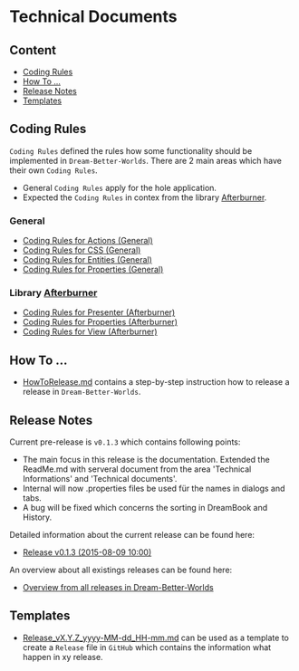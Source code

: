 Technical Documents
===



Content
---

* [Coding Rules](#CodingRules)
* [How To ...](#HowTo)
* [Release Notes](#ReleaseNotes)
* [Templates](#Templates)



Coding Rules<a name="CodingRules" />
---

`Coding Rules` defined the rules how some functionality should be implemented in
`Dream-Better-Worlds`. There are 2 main areas which have their own `Coding Rules`.
* General `Coding Rules` apply for the hole application.
* Expected the `Coding Rules` in contex from the library [Afterburner].

### General
* [Coding Rules for Actions (General)]
* [Coding Rules for CSS (General)]
* [Coding Rules for Entities (General)]
* [Coding Rules for Properties (General)]

### Library [Afterburner]
* [Coding Rules for Presenter (Afterburner)]
* [Coding Rules for Properties (Afterburner)]
* [Coding Rules for View (Afterburner)]



How To ...<a name="HowTo" />
---

* [HowToRelease.md] contains a step-by-step instruction how to release a release
  in `Dream-Better-Worlds`.



Release Notes<a name="ReleaseNotes" />
---

Current pre-release is `v0.1.3` which contains following points:
* The main focus in this release is the documentation. Extended the ReadMe.md
  with serveral document from the area 'Technical Informations' and 'Technical 
  documents'.
* Internal will now .properties files be used für the names in dialogs and tabs.
* A bug will be fixed which concerns the sorting in DreamBook and History.

Detailed information about the current release can be found here:
* [Release v0.1.3 (2015-08-09 10:00)]

An overview about all existings releases can be found here:
* [Overview from all releases in Dream-Better-Worlds]



Templates<a name="Templates" />
---

* [Release_vX.Y.Z_yyyy-MM-dd_HH-mm.md] can be used as a template to create a 
  `Release` file in `GitHub` which contains the information what happen in xy 
  release.



[//]: # (Links)
[Afterburner]:http://afterburner.adam-bien.com/
[Coding Rules for Actions (General)]:./../coding-rules/general/CodingRulesForActions.md
[Coding Rules for CSS (General)]:./../coding-rules/general/CodingRulesForCSS.md
[Coding Rules for Entities (General)]:./../coding-rules/general/CodingRulesForEntities.md
[Coding Rules for Properties (General)]:./../coding-rules/general/CodingRulesForProperties.md
[Coding Rules for Presenter (Afterburner)]:./../coding-rules/afterburner/CodingRulesForPresenter.md
[Coding Rules for Properties (Afterburner)]:./../coding-rules/afterburner/CodingRulesForProperties.md
[Coding Rules for View (Afterburner)]:./../coding-rules/afterburner/CodingRulesForView.md
[HowToRelease.md]:./../release/HowToRelease.md
[Overview from all releases in Dream-Better-Worlds]:https://github.com/Naoghuman/Dream-Better-Worlds/releases
[Release v0.1.3 (2015-08-09 10:00)]:https://github.com/Naoghuman/Dream-Better-Worlds/releases/tag/v0.1.3
[Release_vX.Y.Z_yyyy-MM-dd_HH-mm.md]:./../release/Release_vX.Y.Z_yyyy-MM-dd_HH-mm.md
